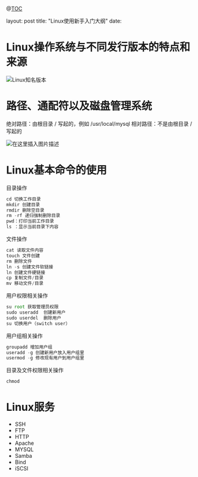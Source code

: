 ﻿@[TOC]( Linux使用新手入门大纲)

layout: post
title:  "Linux使用新手入门大纲"
date:   

# Linux操作系统与不同发行版本的特点和来源

![Linux知名版本](https://img-blog.csdnimg.cn/20201130200929715.jpg?x-oss-process=image/watermark,type_ZmFuZ3poZW5naGVpdGk,shadow_10,text_aHR0cHM6Ly9ibG9nLmNzZG4ubmV0L3dlaXhpbl80NDczODM5Ng==,size_16,color_FFFFFF,t_70#pic_center)

#  路径、通配符以及磁盘管理系统
绝对路径：由根目录 / 写起的，例如 /usr/local/mysql
相对路径：不是由根目录 / 写起的

![在这里插入图片描述](https://img-blog.csdnimg.cn/20201130201153834.jpg?x-oss-process=image/watermark,type_ZmFuZ3poZW5naGVpdGk,shadow_10,text_aHR0cHM6Ly9ibG9nLmNzZG4ubmV0L3dlaXhpbl80NDczODM5Ng==,size_16,color_FFFFFF,t_70#pic_center)

# Linux基本命令的使用
目录操作
```typescript
cd 切换工作目录
mkdir 创建目录
rmdir 删除空目录
rm -rf 递归强制删除目录
pwd：打印当前工作目录
ls ：显示当前目录下内容
```
文件操作

```typescript
cat 读取文件内容
touch 文件创建
rm 删除文件
ln -s 创建文件软链接
ln 创建文件硬链接
cp 复制文件/目录
mv 移动文件/目录
```
用户权限相关操作

```typescript
su root 获取管理员权限
sudo useradd  创建新用户
sudo userdel  删除用户
su 切换用户（switch user）
```

用户组相关操作

```typescript
groupadd 增加用户组
useradd -g 创建新用户放入用户组里
usermod -g 修改现有用户到用户组里
```
目录及文件权限相关操作

```typescript
chmod
```


# Linux服务

 - SSH
 - FTP 
 - HTTP
 - Apache
 - MYSQL
 - Samba
 - Bind
 - iSCSI

